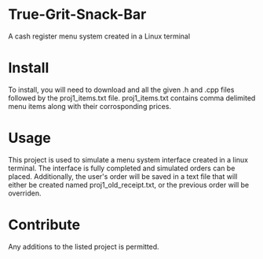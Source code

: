 # True-Grit-Snack-Bar
A cash register menu system created in a Linux terminal

# Install
To install, you will need to download and all the given .h and .cpp files followed by the proj1_items.txt file.
proj1_items.txt contains comma delimited menu items along with their corrosponding prices.

# Usage
This project is used to simulate a menu system interface created in a linux terminal. 
The interface is fully completed and simulated orders can be placed. Additionally, the user's order will be saved
in a text file that will either be created named proj1_old_receipt.txt, or the previous order will be overriden.

# Contribute
Any additions to the listed project is permitted.
